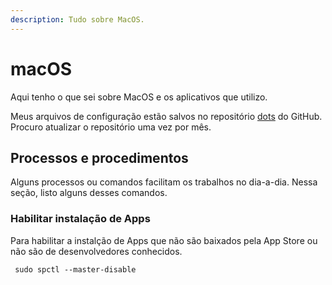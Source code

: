 ```yaml
---
description: Tudo sobre MacOS.
---
```


# macOS

Aqui tenho o que sei sobre MacOS e os aplicativos que utilizo.

Meus arquivos de configuração estão salvos no repositório [dots](https://github.com/hamiltoncolares/dots) do GitHub. Procuro atualizar o repositório uma vez por mês.

## Processos e procedimentos
Alguns processos ou comandos facilitam os trabalhos no dia-a-dia. Nessa seção, listo alguns desses comandos.

### Habilitar instalação de Apps
Para habilitar a instalção de Apps que não são baixados pela App Store ou não são de desenvolvedores conhecidos.

``` sudo spctl --master-disable```
